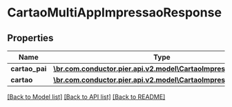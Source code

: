 # CartaoMultiAppImpressaoResponse

## Properties
Name | Type | Description | Notes
------------ | ------------- | ------------- | -------------
**cartao_pai** | [**\br.com.conductor.pier.api.v2.model\CartaoImpressaoResponse**](CartaoImpressaoResponse.md) | {{{cartao_impressao_multiapp_response_cartao_pai_value}}} | [optional] 
**cartao** | [**\br.com.conductor.pier.api.v2.model\CartaoImpressaoResponse**](CartaoImpressaoResponse.md) | {{{cartao_impressao_multiapp_response_cartao_filho_value}}} | [optional] 

[[Back to Model list]](../README.md#documentation-for-models) [[Back to API list]](../README.md#documentation-for-api-endpoints) [[Back to README]](../README.md)


